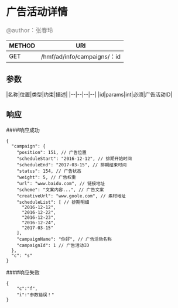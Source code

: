 
# 广告活动详情
<font color="gray" size="3">@author：张春玲</font>

|METHOD|URI|
|--|--|
|GET|/hmf/ad/info/campaigns/：id|

## 参数

|名称|位置|类型|约束|描述|
|--|--|--|--|
|id|params|int|必须|广告活动ID|
## 响应
####响应成功
```
{
  "campaign": {
    "position": 151, // 广告位置
    "scheduleStart": "2016-12-12", // 排期开始时间
    "scheduleEnd": "2017-03-15", // 排期结束时间
    "status": 154, // 广告状态
    "weight": 5, // 广告权重
    "url": "www.baidu.com", // 链接地址
    "scheme": "文案内容...", // 广告文案
    "creativeUrl": "www.goole.com", // 素材地址
    "scheduleList": [ // 排期明细
      "2016-12-12",
      "2016-12-22",
      "2016-12-23",
      "2016-12-24",
      "2017-03-15"
    ],
    "campaignName": "你好", // 广告活动名称
    "campaignId": 1 // 广告活动ID
  },
  "c": "s"
}
```
####响应失败
```
{
    "c":"f",
    "i":"参数错误！"
}
```